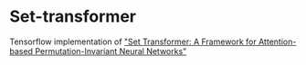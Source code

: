 # Set-transformer
Tensorflow implementation of ["Set Transformer: A Framework for Attention-based Permutation-Invariant Neural Networks"](http://proceedings.mlr.press/v97/lee19d/lee19d.pdf)
